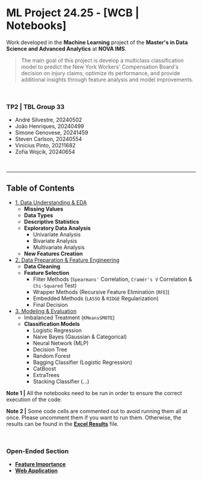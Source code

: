 # ML Project 24.25 - [WCB | Notebooks]

Work developed in the **Machine Learning** project of the **Master's in Data Science and Advanced Analytics** at **NOVA IMS**.

> The main goal of this project is develop a multiclass classification model to predict the New York Workers' Compensation Board's decision on injury claims, optimize its performance, and provide additional insights through feature analysis and model improvements. 

<br>

### **TP2 | TBL Group 33**

- André Silvestre, 20240502
- João Henriques, 20240499
- Simone Genovese, 20241459
- Steven Carlson, 20240554
- Vinícius Pinto, 20211682
- Zofia Wojcik, 20240654
  
<br>

---

## **Table of Contents**

- [1. Data Understanding & EDA]('./1_BU&EDA_MLProject_Group33.ipynb')
  - **Missing Values**
  - **Data Types**
  - **Descriptive Statistics**
  - **Exploratory Data Analysis**
    - Univariate Analysis
    - Bivariate Analysis
    - Multivariate Analysis
  - **New Features Creation**
- [2. Data Preparation & Feature Engineering]('./2_FeatureEngineering_MLProject_Group33.ipynb')
  - **Data Cleaning**
  - **Feature Selection**
    - Filter Methods (`Spearmans'` Correlation, `Cramér's V` Correlation & `Chi-Squared` Test)
    - Wrapper Methods (Recursive Feature Elimination (`RFE`))
    - Embedded Methods (`LASSO` & `RIDGE` Regularization)
    - Final Decision
- [3. Modeling & Evaluation]('./3_Modeling&Evaluation_MLProject_Group33.ipynb')
  - Imbalanced Treatment (`KMeansSMOTE`)
  - **Classification Models**
    - Logistic Regression
    - Naive Bayes (Gaussian & Categorical)
    - Neural Network (MLP)
    - Decision Tree
    - Random Forest
    - Bagging Classifier (Logistic Regression)
    - CatBoost
    - ExtraTrees
    - Stacking Classifier (...)

**Note 1 |** All the notebooks need to be run in order to ensure the correct execution of the code.

**Note 2 |** Some code cells are commented out to avoid running them all at once. Please uncomment them if you want to run them. Otherwise, the results can be found in the **[Excel Results](./ML_Excel_ReportResults_Group33.xlsx)** file.

<br>

### Open-Ended Section

- **[Feature Importance](./3_Modeling&Evaluation_MLProject_Group33.ipynb)**
- **[Web Application](https://github.com/Silvestre17/ML_WebApp_Group33)**